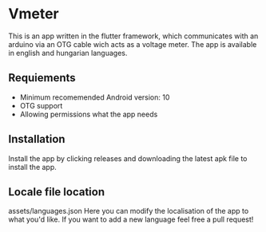 # Vmeter
This is an app written in the flutter framework, which communicates with an arduino via an OTG cable wich acts as a voltage meter. The app is available in english and hungarian languages.
## Requiements
- Minimum recomemended Android version: 10
- OTG support
- Allowing permissions what the app needs
## Installation
Install the app by clicking releases and downloading the latest apk file to install the app.
## Locale file location
assets/languages.json
Here you can modify the localisation of the app to what you'd like. If you want to add a new language feel free a pull request!
